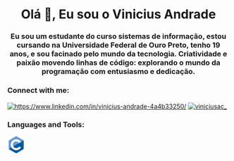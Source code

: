 <h1 align="center">Olá 👋, Eu sou o Vinicius Andrade</h1>
<h3 align="center">Eu sou um estudante do curso sistemas de informação, estou cursando na Universidade Federal de Ouro Preto, tenho 19 anos, e sou facinado pelo mundo da tecnologia. Criatividade e paixão movendo linhas de código: explorando o mundo da programação com entusiasmo e dedicação.</h3>

<h3 align="left">Connect with me:</h3>
<p align="left">
<a href="https://linkedin.com/in/https://www.linkedin.com/in/vinicius-andrade-4a4b33250/" target="blank"><img align="center" src="https://raw.githubusercontent.com/rahuldkjain/github-profile-readme-generator/master/src/images/icons/Social/linked-in-alt.svg" alt="https://www.linkedin.com/in/vinicius-andrade-4a4b33250/" height="30" width="40" /></a>
<a href="https://instagram.com/viniciusac_" target="blank"><img align="center" src="https://raw.githubusercontent.com/rahuldkjain/github-profile-readme-generator/master/src/images/icons/Social/instagram.svg" alt="viniciusac_" height="30" width="40" /></a>
</p>

<h3 align="left">Languages and Tools:</h3>
<p align="left"> <a href="https://www.cprogramming.com/" target="_blank" rel="noreferrer"> <img src="https://raw.githubusercontent.com/devicons/devicon/master/icons/c/c-original.svg" alt="c" width="40" height="40"/> </a> </p>
